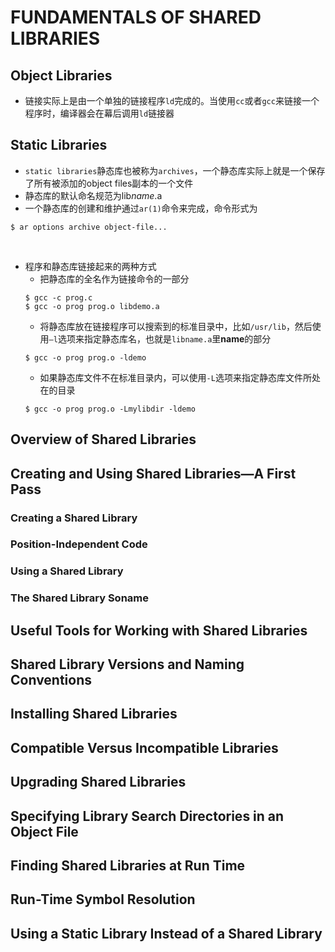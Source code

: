 # FUNDAMENTALS OF SHARED LIBRARIES

## Object Libraries
- 链接实际上是由一个单独的链接程序`ld`完成的。当使用`cc`或者`gcc`来链接一个程序时，编译器会在幕后调用`ld`链接器

## Static Libraries
- `static libraries`静态库也被称为`archives`，一个静态库实际上就是一个保存了所有被添加的object files副本的一个文件
- 静态库的默认命名规范为lib*name*.a
- 一个静态库的创建和维护通过`ar(1)`命令来完成，命令形式为
```shell
$ ar options archive object-file...
```
&nbsp;
- 程序和静态库链接起来的两种方式
    - 把静态库的全名作为链接命令的一部分
    ```shell
    $ gcc -c prog.c
    $ gcc -o prog prog.o libdemo.a
    ```
    - 将静态库放在链接程序可以搜索到的标准目录中，比如`/usr/lib`，然后使用`–l`选项来指定静态库名，也就是`libname.a`里**name**的部分
    ```shell
    $ gcc -o prog prog.o -ldemo
    ```
    - 如果静态库文件不在标准目录内，可以使用`-L`选项来指定静态库文件所处在的目录
    ```shell
    $ gcc -o prog prog.o -Lmylibdir -ldemo
    ```

## Overview of Shared Libraries

## Creating and Using Shared Libraries—A First Pass

### Creating a Shared Library

### Position-Independent Code

### Using a Shared Library

### The Shared Library Soname

## Useful Tools for Working with Shared Libraries

## Shared Library Versions and Naming Conventions

## Installing Shared Libraries

## Compatible Versus Incompatible Libraries

## Upgrading Shared Libraries

## Specifying Library Search Directories in an Object File

## Finding Shared Libraries at Run Time

## Run-Time Symbol Resolution

## Using a Static Library Instead of a Shared Library